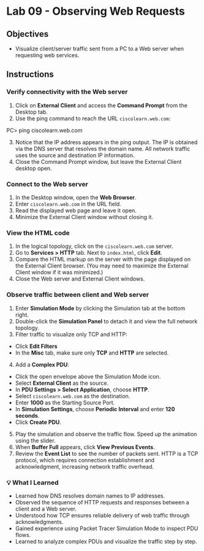# Lab 09 - Observing Web Requests

## Objectives
- Visualize client/server traffic sent from a PC to a Web server when requesting web services.

## Instructions

### Verify connectivity with the Web server
1. Click on **External Client** and access the **Command Prompt** from the Desktop tab.
2. Use the ping command to reach the URL `ciscolearn.web.com`:

PC> ping ciscolearn.web.com

3. Notice that the IP address appears in the ping output. The IP is obtained via the DNS server that resolves the domain name. All network traffic uses the source and destination IP information.
4. Close the Command Prompt window, but leave the External Client desktop open.

### Connect to the Web server
1. In the Desktop window, open the **Web Browser**.
2. Enter `ciscolearn.web.com` in the URL field.
3. Read the displayed web page and leave it open.
4. Minimize the External Client window without closing it.

### View the HTML code
1. In the logical topology, click on the `ciscolearn.web.com` server.
2. Go to **Services > HTTP** tab. Next to `index.html`, click **Edit**.
3. Compare the HTML markup on the server with the page displayed on the External Client browser. (You may need to maximize the External Client window if it was minimized.)
4. Close the Web server and External Client windows.

### Observe traffic between client and Web server
1. Enter **Simulation Mode** by clicking the Simulation tab at the bottom right.
2. Double-click the **Simulation Panel** to detach it and view the full network topology.
3. Filter traffic to visualize only TCP and HTTP:
- Click **Edit Filters**
- In the **Misc** tab, make sure only **TCP** and **HTTP** are selected.
4. Add a **Complex PDU**:
- Click the open envelope above the Simulation Mode icon.
- Select **External Client** as the source.
- In **PDU Settings > Select Application**, choose **HTTP**.
- Select `ciscolearn.web.com` as the destination.
- Enter **1000** as the Starting Source Port.
- In **Simulation Settings**, choose **Periodic Interval** and enter **120 seconds**.
- Click **Create PDU**.
5. Play the simulation and observe the traffic flow. Speed up the animation using the slider.
6. When **Buffer Full** appears, click **View Previous Events**.
7. Review the **Event List** to see the number of packets sent. HTTP is a TCP protocol, which requires connection establishment and acknowledgment, increasing network traffic overhead.

### 💡 What I Learned 
- Learned how DNS resolves domain names to IP addresses.
- Observed the sequence of HTTP requests and responses between a client and a Web server.
- Understood how TCP ensures reliable delivery of web traffic through acknowledgments.
- Gained experience using Packet Tracer Simulation Mode to inspect PDU flows.
- Learned to analyze complex PDUs and visualize the traffic step by step.
